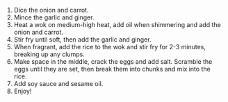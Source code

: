 
1. Dice the onion and carrot.
2. Mince the garlic and ginger.
3. Heat a wok on medium-high heat, add oil when shimmering and add the onion and carrot.
4. Stir fry until soft, then add the garlic and ginger.
5. When fragrant, add the rice to the wok and stir fry for 2-3 minutes, breaking up any clumps.
6. Make space in the middle, crack the eggs and add salt. Scramble the eggs until they are set, then break them into chunks and mix into the rice.
7. Add soy sauce and sesame oil.
8. Enjoy!